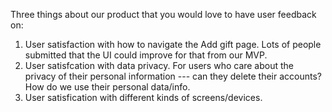 Three things about our product that you would love to have user feedback on:
1. User satisfaction with how to navigate the Add gift page. Lots of people submitted that the UI could improve for that from our MVP.
2. User satisfcation with data privacy. For users who care about the privacy of their personal information --- can they delete their accounts? How do we use their personal data/info.
3. User satisfication with different kinds of screens/devices.
